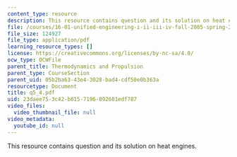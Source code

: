 ```yaml
---
content_type: resource
description: This resource contains question and its solution on heat engines.
file: /courses/16-01-unified-engineering-i-ii-iii-iv-fall-2005-spring-2006/23daee753c42b0157196892601edf787_q5_4.pdf
file_size: 124927
file_type: application/pdf
learning_resource_types: []
license: https://creativecommons.org/licenses/by-nc-sa/4.0/
ocw_type: OCWFile
parent_title: Thermodynamics and Propulsion
parent_type: CourseSection
parent_uid: 05b2ba63-43e4-3028-bad4-cdf50e0b363a
resourcetype: Document
title: q5_4.pdf
uid: 23daee75-3c42-b015-7196-892601edf787
video_files:
  video_thumbnail_file: null
video_metadata:
  youtube_id: null
---
```

This resource contains question and its solution on heat engines.